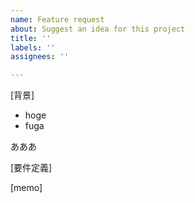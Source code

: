 ```yaml
---
name: Feature request
about: Suggest an idea for this project
title: ''
labels: ''
assignees: ''

---
```


[背景]  
- hoge
- fuga

あああ

[要件定義]  

[memo]
